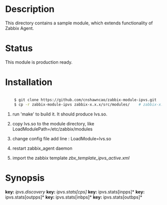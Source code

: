 Description
===========

This directory contains a sample module, which extends functionality of Zabbix Agent. 

Status
======

This module is production ready.

Installation
============

```bash

	$ git clone https://github.com/cnshawncao/zabbix-module-ipvs.git
	$ cp -r zabbix-module-ipvs zabbix-x.x.x/src/modules/	# zabbix-x.x.x is zabbix version
```

1. run 'make' to build it. It should produce lvs.so.

1. copy lvs.so to the module directory, like LoadModulePath=/etc/zabbix/modules

1. change config file add line : LoadModule=lvs.so

1. restart zabbix_agent daemon

1. import the zabbix template *zbx_template_ipvs_active.xml*

Synopsis
========

**key:** *ipvs.discovery*
**key:** *ipvs.stats[cps]*
**key:** ipvs.stats[inpps]*
**key:** ipvs.stats[outpps]*
**key:** ipvs.stats[inbps]*
**key:** ipvs.stats[outbps]*

